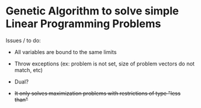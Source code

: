 # Genetic Algorithm to solve simple Linear Programming Problems

Issues / to do:

- All variables are bound to the same limits

- Throw exceptions (ex: problem is not set, size of problem vectors do not match, etc)

- Dual?

- ~~It only solves maximization problems with restrictions of type "less than"~~
